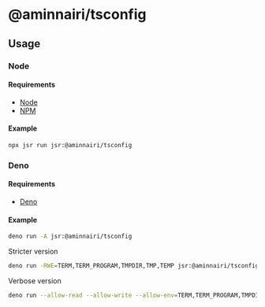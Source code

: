 # @aminnairi/tsconfig

## Usage

### Node

#### Requirements

- [Node](https://nodejs.org/)
- [NPM](https://npmjs.com)

#### Example

```bash
npx jsr run jsr:@aminnairi/tsconfig
```

### Deno

#### Requirements

- [Deno](https://deno.com)

#### Example

```bash
deno run -A jsr:@aminnairi/tsconfig
```

Stricter version

```bash
deno run -RWE=TERM,TERM_PROGRAM,TMPDIR,TMP,TEMP jsr:@aminnairi/tsconfig
```

Verbose version

```bash
deno run --allow-read --allow-write --allow-env=TERM,TERM_PROGRAM,TMPDIR,TMP,TEMP jsr:@aminnairi/tsconfig
```